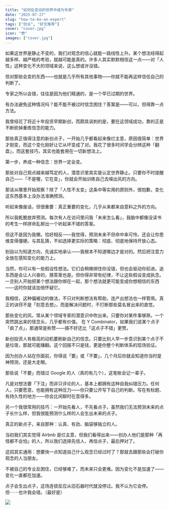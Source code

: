 ```yaml
---
title: "如何在变动的世界中成为专家"
date: "2025-07-27"
slug: "how-to-be-an-expert"
tags: ["创业", "好文推荐"]
cover: "cover.jpg"
icon: "😎"
images: ["cover.jpg"]
---
```

如果这世界是静止不变的，我们对观念的信心就能一路线性上升。某个想法经得起越多样、越严格的考验，就越可能是真的。许多人其实默默相信这一点——对「人性」这种变化不大的领域来说，这么想或许没错。



但对那些会变的东西——也就是几乎所有其他事物——你就不能再这样信任自己的判断了。



专家之所以会错，往往是因为他们精通的，是一个早已过期的世界。



有办法避免这种情况吗？能不能不被过时信念困住？答案是——可以，但得靠一点方法。



我曾经花了将近十年投资早期新创，而颇具讽刺的是，要在这领域成功，靠的正是不断砍掉重练信念的能力。



那些真正值得注意的新创点子，一开始几乎都看起来像烂主意，原因很简单：世界才刚变，而这个变化刚好让它从坏变成了对。我花了很多时间学会分辨这种「翻盘」，而这套技巧，其实也能套用在一切新想法上。



第一步，养成一种信念：世界一定会变。



那些对自己观点越来越笃定的人，潜意识里其实是认定世界静止。只要你不时提醒自己——「不是喔，它在变」，你就会开始训练自己去嗅出风的方向。



那该从哪里开始观察？除了「人性不太变」这条中等实用的原则外，很抱歉，变化这东西基本上没办法准确预测。



听起来像废话，但很重要：真正重要的变化，几乎从来都来自意料之外的方向。



所以我乾脆放弃预测。每次有人在访问里问我「未来怎么看」，我脑中都像没读书的考生一样拼命乱掰出一个听起来不错的答案。



但这不是因为我懒。恰好相反——我觉得，预测未来不但命中率可怜，还会让你思维变得僵硬。与其乱猜，不如选择更实际的策略：彻底、彻底地保持开放心态。



别自以为知道方向，先诚实地承认——我根本不知道哪边才是对的。然后把注意力全放在感知变化的能力上。



当然，你可以有一些假设性想法。它们会稍微绑住你没错，但也会驱动你前进。追东西是会让人兴奋的，猜答案也是。但你得非常有纪律，不让这些假设变成执念。
一旦别人开始把某个想法跟你绑在一起，那个想法就更可能变成你想相信的东西——这时你就该加倍怀疑它。



我相信，这种偏被动的做法，不只对判断想法有帮助，连产出想法也一样管用。真正的诀窍不是「刻意去想」，而是解决问题时，不打断那些莫名冒出来的直觉。



那些变化的风，常从某个领域专家的潜意识中吹出来。只要你对某件事够熟，一个突然跳出来的怪念头，几乎都有价值。
在 Y Combinator，如果我们说某个点子「疯了点」，那通常是称赞——搞不好还比「这点子不错」更赞。



新创投资人有极高的动机要刷新自己的信念。只要比别人早一步意识到某个点子不是垃圾，那就可能赚翻。这个回报不只是钱，更是你整个判断体系的现场验证。



因为创办人站在你面前，你得说「要」或「不要」，几个月后你就会知道你当时是神预测，还是大走眼。



那些说「不要」而错过 Google 的人（真的有几个），这笔帐会记一辈子。



凡是对想法要「下注」而非只评论的人，基本上都拥有这种自我纠错压力。任何人，只要愿意，也能拥有这种压力——你只要公开写下自己的判断。写在有标题、有持久性的地方——你会比闲聊时在意得多。



另一个我很常用的技巧：一开始先看人，不先看点子。虽然我们无法预测未来的点子长什么样，但我很能预测什么样的人会生出未来的点子。



真正的新点子，来自那种：认真、有劲、脑袋够独立的人。



当初我们其实觉得 Airbnb 是烂主意，但我们看得出来——创办人他们是那种「再怪都不会怕」的人，所以我们选择先信人、再信点子，最后押对了。



这招其实通用：想要快一点知道自己什么观念已经过时了？那就去跟那些会打破你观念的人当朋友。



不被自己的专业反困住，已经够难了，而未来只会更难。因为变化不是加速了——变化一直都在加速。



点子会生出点子，这场连锁反应从旧石器时代就没停过。我不认为它会停。
但⋯⋯也许我会错。（最好是）




![](https://prod-files-secure.s3.us-west-2.amazonaws.com/112d0858-5090-4d34-a606-b75eb8d65fd2/46476355-9cf3-4e99-9b7a-3531bc426380/1000202064.png?X-Amz-Algorithm=AWS4-HMAC-SHA256&X-Amz-Content-Sha256=UNSIGNED-PAYLOAD&X-Amz-Credential=ASIAZI2LB4665YHFYJX4%2F20250829%2Fus-west-2%2Fs3%2Faws4_request&X-Amz-Date=20250829T061946Z&X-Amz-Expires=3600&X-Amz-Security-Token=IQoJb3JpZ2luX2VjEF0aCXVzLXdlc3QtMiJHMEUCIBjwBMcGMWzOZvPDOuxCSsZVTFuGxDfXkWkEGB2xwkRJAiEAtlFZWBgq8eekOPkwhmo9NGkhtquqWmbazPFX2dgx7EMqiAQItv%2F%2F%2F%2F%2F%2F%2F%2F%2F%2FARAAGgw2Mzc0MjMxODM4MDUiDM8DchXqpQKHa%2Byv%2BCrcA0YhwCoaz85eUjTbZMH90CxjkLs6m1CudiNpBpEzan1qAVvEeyB8PGd9%2FYoisVUrHbchLgyVLsnokUpvcX5p9bB1JzbceNnlkV6QkRGyy0stTOPwupRuNnRqgs9XiRNOCfmmzHVgjfPTq14CGR7RBKVDra9oiPyB%2Fd9QA%2Ft4w5u87Gef2dJ1FlBVDOXZBaQY7y%2B4lFhJxETg%2FTz3vhEtSdg8ac8qGlathS3NFEklzkbNSDchDEpql4ssy2GLmZBQ3fqqi7j7EGGQV1fk7FfIU%2F8QJxzhw%2BynDpOV971pHIC7ojwZCCd8BnzrTjx4wsBXKJVvgSGDWUafgs4zcRPs4f%2FS7Ewn0fgSqDAD3QoUQQL0DiHA%2Bp%2Br%2BrqF8q5KxxWd%2FPex7sgju4cXzUCzcDvUXh5i5ANTxhhXzh3XL7Pf9VF67JTyNdyZlP60WUufiCoK5BpQN9pyzuw2ePKWpQTSOQEWjGl6uYzdEOFEC1J%2BBSbwBbWdd31MtI3g35%2BorUMEL3zgEt3F2wpKSbsK0GzKqMJ3xcsqlkYCctJOX4dzFCkamyva8onyeV8ljo1AXg8I4TJ%2FTlrfKfIICb4VCjITI4nqDGTMYv0YVUwvI6Akk6gBAojHl6GNu0F1DeKvMJvnxMUGOqUBIwsDDlBtK4cH7AbxUU2NVT5YXJ4lcMePsRE%2Fh15tGt7ZalywUnbBNflUSsVq2%2F9gyRglGmbBmTr%2B3%2BSlEXdWtsKWKTL5en6gymV5Nm69dSuMUgRvcvNXc87SkmZQhZP5Jps5e9LYJ6iX3Z%2FtDoyrlObMsKJV10n9b4WC%2BmGf2iR8KutMv2kfrmi60YKXuXjITzJwG3zTXSwyuOKfN6V7lqONjxQJ&X-Amz-Signature=1d7b0ed134eaf777276f8ba603516d3eea8f5b9e66fd08ff66da56e815045e24&X-Amz-SignedHeaders=host&x-amz-checksum-mode=ENABLED&x-id=GetObject)

